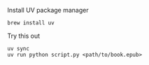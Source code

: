 Install UV package manager
```
brew install uv
```

Try this out
```
uv sync
uv run python script.py <path/to/book.epub>
```
